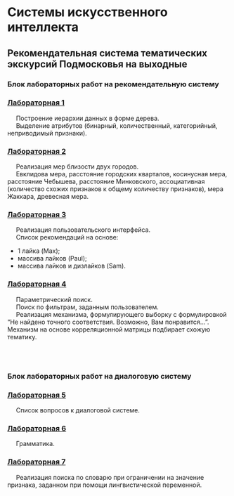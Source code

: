 # Системы искусственного интеллекта  
## Рекомендательная система тематических экскурсий Подмосковья на выходные  

### Блок лабораторных работ на рекомендательную систему

### [Лабораторная 1](https://github.com/platosha-git/AIS/tree/master/lab1)
&nbsp;&nbsp;&nbsp;&nbsp;&nbsp;Построение иерархии данных в форме дерева.  
&nbsp;&nbsp;&nbsp;&nbsp;&nbsp;Выделение атрибутов (бинарный, количественный, категорийный, неприводимый признаки).

### [Лабораторная 2](https://github.com/platosha-git/AIS/tree/master/lab2)
&nbsp;&nbsp;&nbsp;&nbsp;&nbsp;Реализация мер близости двух городов.  
&nbsp;&nbsp;&nbsp;&nbsp;&nbsp;Евклидова мера, расстояние городских кварталов, косинусная мера, расстояние Чебышева, расстояние Минковского, ассоциативная (количество схожих признаков к общему количеству признаков), мера Жаккара, древесная мера.

### [Лабораторная 3](https://github.com/platosha-git/AIS/tree/master/lab3)
&nbsp;&nbsp;&nbsp;&nbsp;&nbsp;Реализация пользовательского интерфейса.  
&nbsp;&nbsp;&nbsp;&nbsp;&nbsp;Список рекомендаций на основе:  
* 1 лайка (Max);  
* массива лайков (Paul);  
* массива лайков и дизлайков (Sam).  

### [Лабораторная 4](https://github.com/platosha-git/AIS/tree/master/lab4)  
&nbsp;&nbsp;&nbsp;&nbsp;&nbsp;Параметрический поиск.  
&nbsp;&nbsp;&nbsp;&nbsp;&nbsp;Поиск по фильтрам, заданным пользователем.  
&nbsp;&nbsp;&nbsp;&nbsp;&nbsp;Реализация механизма, формулирующего выборку с формулировкой “Не найдено точного соответствия. Возможно, Вам понравится...”.  Механизм на основе корреляционной матрицы подбирает схожую тематику.  

<br/> </br> 
### Блок лабораторных работ на диалоговую систему

### [Лабораторная 5](https://github.com/platosha-git/AIS/tree/master/lab5)
&nbsp;&nbsp;&nbsp;&nbsp;&nbsp;Список вопросов к диалоговой системе.

### [Лабораторная 6](https://github.com/platosha-git/AIS/tree/master/lab6)
&nbsp;&nbsp;&nbsp;&nbsp;&nbsp;Грамматика.

### [Лабораторная 7](https://github.com/platosha-git/AIS/tree/master/lab7)
&nbsp;&nbsp;&nbsp;&nbsp;&nbsp;Реализация поиска по словарю при ограничении на значение признака, заданном при помощи лингвистической переменной. 
